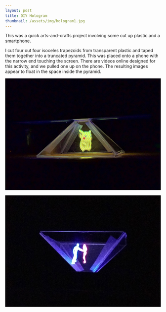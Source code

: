 ```yaml
---
layout: post
title: DIY Hologram
thumbnail: /assets/img/hologram1.jpg
---
```


This was a quick arts-and-crafts project involving some cut up plastic and a smartphone.
<!--more-->

I cut four out four isoceles trapezoids from transparent plastic and taped them together into a truncated pyramid. This was placed onto a phone with the narrow end touching the screen. There are videos online designed for this activity, and we pulled one up on the phone. The resulting images appear to float in the space inside the pyramid.

![hologram 1](/assets/img/hologram1.jpg)

![hologram 2](/assets/img/hologram2.jpg)
